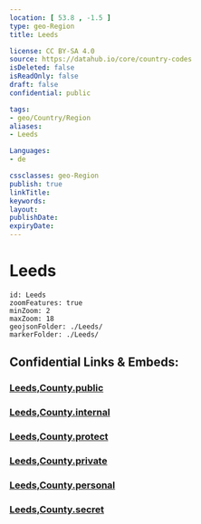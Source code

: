 ```yaml
---
location: [ 53.8 , -1.5 ] 
type: geo-Region
title: Leeds

license: CC BY-SA 4.0
source: https://datahub.io/core/country-codes
isDeleted: false
isReadOnly: false
draft: false
confidential: public

tags:
- geo/Country/Region
aliases:
- Leeds

Languages:
- de

cssclasses: geo-Region
publish: true
linkTitle: 
keywords: 
layout: 
publishDate: 
expiryDate: 
---
```


# Leeds

```leaflet
id: Leeds
zoomFeatures: true 
minZoom: 2 
maxZoom: 18
geojsonFolder: ./Leeds/
markerFolder: ./Leeds/
```


## Confidential Links & Embeds: 

### [Leeds,County.public](/_public/\Earth\Continent\Europe\Europe~North\UK\England\Regions~England\Yorkshire_and_the_Humber\Yorkshire~WestLeeds,County.public.md) 

### [Leeds,County.internal](/_internal/\Earth\Continent\Europe\Europe~North\UK\England\Regions~England\Yorkshire_and_the_Humber\Yorkshire~WestLeeds,County.internal.md) 

### [Leeds,County.protect](/_protect/\Earth\Continent\Europe\Europe~North\UK\England\Regions~England\Yorkshire_and_the_Humber\Yorkshire~WestLeeds,County.protect.md) 

### [Leeds,County.private](/_private/\Earth\Continent\Europe\Europe~North\UK\England\Regions~England\Yorkshire_and_the_Humber\Yorkshire~WestLeeds,County.private.md) 

### [Leeds,County.personal](/_personal/\Earth\Continent\Europe\Europe~North\UK\England\Regions~England\Yorkshire_and_the_Humber\Yorkshire~WestLeeds,County.personal.md) 

### [Leeds,County.secret](/_secret/\Earth\Continent\Europe\Europe~North\UK\England\Regions~England\Yorkshire_and_the_Humber\Yorkshire~WestLeeds,County.secret.md)

